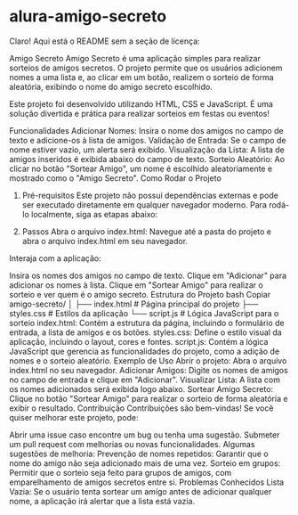 # alura-amigo-secreto
<div>
Claro! Aqui está o README sem a seção de licença:

Amigo Secreto
Amigo Secreto é uma aplicação simples para realizar sorteios de amigos secretos. O projeto permite que os usuários adicionem nomes a uma lista e, ao clicar em um botão, realizem o sorteio de forma aleatória, exibindo o nome do amigo secreto escolhido.

Este projeto foi desenvolvido utilizando HTML, CSS e JavaScript. É uma solução divertida e prática para realizar sorteios em festas ou eventos!

Funcionalidades
Adicionar Nomes: Insira o nome dos amigos no campo de texto e adicione-os à lista de amigos.
Validação de Entrada: Se o campo de nome estiver vazio, um alerta será exibido.
Visualização da Lista: A lista de amigos inseridos é exibida abaixo do campo de texto.
Sorteio Aleatório: Ao clicar no botão "Sortear Amigo", um nome é escolhido aleatoriamente e mostrado como o "Amigo Secreto".
Como Rodar o Projeto
1. Pré-requisitos
Este projeto não possui dependências externas e pode ser executado diretamente em qualquer navegador moderno. Para rodá-lo localmente, siga as etapas abaixo:

2. Passos
Abra o arquivo index.html: Navegue até a pasta do projeto e abra o arquivo index.html em seu navegador.

Interaja com a aplicação:

Insira os nomes dos amigos no campo de texto.
Clique em "Adicionar" para adicionar os nomes à lista.
Clique em "Sortear Amigo" para realizar o sorteio e ver quem é o amigo secreto.
Estrutura do Projeto
bash
Copiar
amigo-secreto/
│
├── index.html          # Página principal do projeto
├── styles.css          # Estilos da aplicação
└── script.js           # Lógica JavaScript para o sorteio
index.html: Contém a estrutura da página, incluindo o formulário de entrada, a lista de amigos e os botões.
styles.css: Define o estilo visual da aplicação, incluindo o layout, cores e fontes.
script.js: Contém a lógica JavaScript que gerencia as funcionalidades do projeto, como a adição de nomes e o sorteio aleatório.
Exemplo de Uso
Abrir o projeto: Abra o arquivo index.html no seu navegador.
Adicionar Amigos: Digite os nomes de amigos no campo de entrada e clique em "Adicionar".
Visualizar Lista: A lista com os nomes adicionados será exibida logo abaixo.
Sortear Amigo Secreto: Clique no botão "Sortear Amigo" para realizar o sorteio de forma aleatória e exibir o resultado.
Contribuição
Contribuições são bem-vindas! Se você quiser melhorar este projeto, pode:

Abrir uma issue caso encontre um bug ou tenha uma sugestão.
Submeter um pull request com melhorias ou novas funcionalidades.
Algumas sugestões de melhoria:
Prevenção de nomes repetidos: Garantir que o nome do amigo não seja adicionado mais de uma vez.
Sorteio em grupos: Permitir que o sorteio seja feito para grupos de amigos, com emparelhamento de amigos secretos entre si.
Problemas Conhecidos
Lista Vazia: Se o usuário tenta sortear um amigo antes de adicionar qualquer nome, a aplicação irá alertar que a lista está vazia.
</div>
